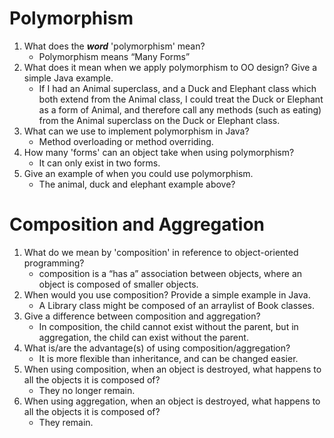 # Polymorphism

1. What does the ***word*** 'polymorphism' mean?
    * Polymorphism means “Many Forms”
2. What does it mean when we apply polymorphism to OO design? Give a simple Java example.
    * If I had an Animal superclass, and a Duck and Elephant class which both extend from the Animal class, I could treat the Duck or Elephant as a form of Animal, and therefore call any methods (such as eating) from the Animal superclass on the Duck or Elephant class.
3. What can we use to implement polymorphism in Java?
    * Method overloading or method overriding.
4. How many 'forms' can an object take when using polymorphism?
    * It can only exist in two forms.
5. Give an example of when you could use polymorphism.
    * The animal, duck and elephant example above?

# Composition and Aggregation

1. What do we mean by 'composition' in reference to object-oriented programming?
    * composition is a “has a” association between objects, where an object is composed of smaller objects.
2. When would you use composition? Provide a simple example in Java.
    * A Library class might be composed of an arraylist of Book classes.
3. Give a difference between composition and aggregation?
    * In composition, the child cannot exist without the parent, but in aggregation, the child can exist without the parent.
4. What is/are the advantage(s) of using composition/aggregation?
    * It is more flexible than inheritance, and can be changed easier.
5. When using composition, when an object is destroyed, what happens to all the objects it is composed of?
    * They no longer remain.
6. When using aggregation, when an object is destroyed, what happens to all the objects it is composed of?
    * They remain.